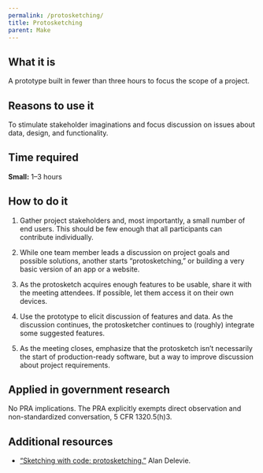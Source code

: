 ```yaml
---
permalink: /protosketching/
title: Protosketching
parent: Make
---
```


## What it is

A prototype built in fewer than three hours to focus the scope of a project.

## Reasons to use it

To stimulate stakeholder imaginations and focus discussion on issues about data, design, and functionality.

## Time required

**Small:** 1–3 hours

## How to do it

1. Gather project stakeholders and, most importantly, a small number of end users. This should be few enough that all participants can contribute individually.

2. While one team member leads a discussion on project goals and possible solutions, another starts “protosketching,” or building a very basic version of an app or a website.

3. As the protosketch acquires enough features to be usable, share it with the meeting attendees. If possible, let them access it on their own devices.

4. Use the prototype to elicit discussion of features and data. As the discussion continues, the protosketcher continues to (roughly) integrate some suggested features.

5. As the meeting closes, emphasize that the protosketch isn’t necessarily the start of production-ready software, but a way to improve discussion about project requirements.

## Applied in government research

No PRA implications. The PRA explicitly exempts direct observation and non-standardized conversation, 5 CFR 1320.5(h)3.

## Additional resources

- [“Sketching with code: protosketching.”](https://18f.gsa.gov/2015/01/06/protosketch/) Alan Delevie. 
